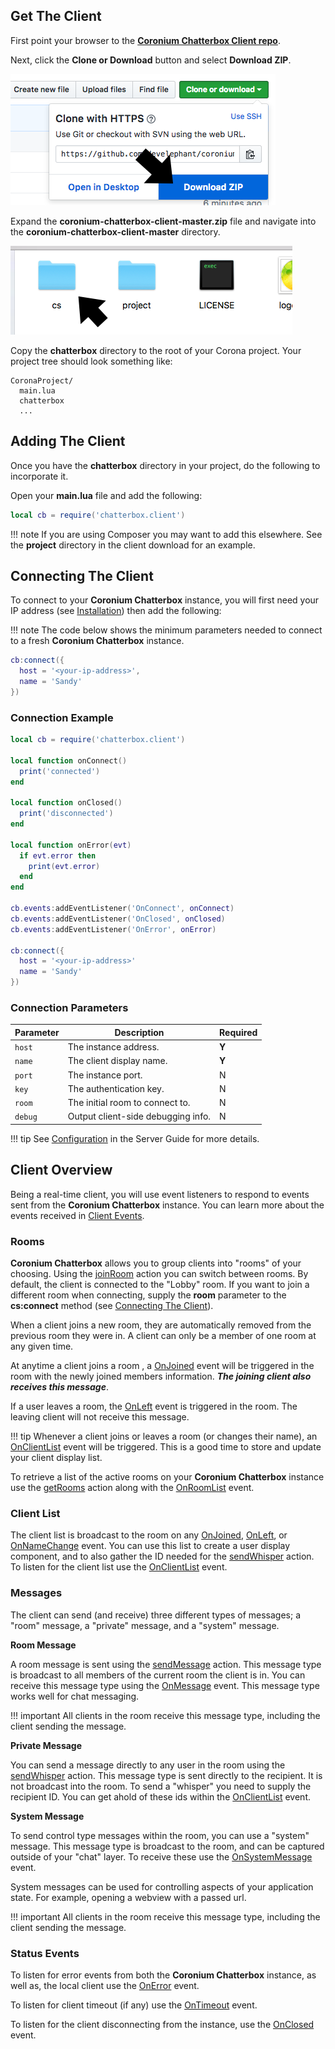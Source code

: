 ## Get The Client

First point your browser to the __[Coronium Chatterbox Client repo](https://github.com/develephant/coronium-chatterbox-client)__.

Next, click the __Clone or Download__ button and select __Download ZIP__.

![step09](imgs/step09.png)

Expand the __coronium-chatterbox-client-master.zip__ file and navigate into the __coronium-chatterbox-client-master__ directory.

![step10](imgs/step10.png)

Copy the __chatterbox__ directory to the root of your Corona project. Your project tree should look something like:

```
CoronaProject/
  main.lua
  chatterbox
  ...
```

## Adding The Client

Once you have the __chatterbox__ directory in your project, do the following to incorporate it.

Open your __main.lua__ file and add the following:

```lua
local cb = require('chatterbox.client')
```

!!! note
    If you are using Composer you may want to add this elsewhere. See the __project__ directory in the client download for an example.

## Connecting The Client

To connect to your __Coronium Chatterbox__ instance, you will first need your IP address (see [Installation](/#installation)) then add the following:

!!! note
    The code below shows the minimum parameters needed to connect to a fresh __Coronium Chatterbox__ instance.

```lua
cb:connect({
  host = '<your-ip-address>',
  name = 'Sandy'
})
```

### Connection Example

```lua
local cb = require('chatterbox.client')

local function onConnect()
  print('connected')
end

local function onClosed()
  print('disconnected')
end

local function onError(evt)
  if evt.error then
    print(evt.error)
  end
end

cb.events:addEventListener('OnConnect', onConnect)
cb.events:addEventListener('OnClosed', onClosed)
cb.events:addEventListener('OnError', onError)

cb:connect({
  host = '<your-ip-address>'
  name = 'Sandy'
})
```

### Connection Parameters

|Parameter|Description|Required|
|---------|-----------|--------|
|`host`|The instance address.|__Y__|
|`name`|The client display name.|__Y__|
|`port`|The instance port.|N|
|`key`|The authentication key.|N|
|`room`|The initial room to connect to.|N|
|`debug`|Output client-side debugging info.|N|

!!! tip
    See [Configuration](server/#configuration) in the Server Guide for more details.

## Client Overview

Being a real-time client, you will use event listeners to respond to events sent from the __Coronium Chatterbox__ instance. You can learn more about the events received in [Client Events](events).

### Rooms

__Coronium Chatterbox__ allows you to group clients into "rooms" of your choosing. Using the [joinRoom](actions#joinroom) action you can switch between rooms. By default, the client is connected to the "Lobby" room. If you want to join a different room when connecting, supply the __room__ parameter to the __cs:connect__ method (see [Connecting The Client](#connecting-the-client)).

When a client joins a new room, they are automatically removed from the previous room they were in. A client can only be a member of one room at any given time.

At anytime a client joins a room , a [OnJoined](events#onjoined) event will be triggered in the room with the newly joined members information. ___The joining client also receives this message___.

If a user leaves a room, the [OnLeft](events#onleft) event is triggered in the room. The leaving client will not receive this message.

!!! tip
    Whenever a client joins or leaves a room (or changes their name), an [OnClientList](events#onclientlist) event will be triggered. This is a good time to store and update your client display list.

To retrieve a list of the active rooms on your __Coronium Chatterbox__ instance use the [getRooms](actions#getrooms) action along with the [OnRoomList](events#onroomlist) event. 

### Client List

The client list is broadcast to the room on any [OnJoined](events#onjoined), [OnLeft](events#onleft), or [OnNameChange](events#onnamechange) event. You can use this list to create a user display component, and to also gather the ID needed for the [sendWhisper](actions#sendwhisper) action. To listen for the client list use the [OnClientList](events#onclientlist) event.

### Messages

The client can send (and receive) three different types of messages; a "room" message, a "private" message, and a "system" message.

__Room Message__

A room message is sent using the [sendMessage](actions#sendmessage) action. This message type is broadcast to all members of the current room the client is in. You can receive this message type using the [OnMessage](events#onmessage) event. This message type works well for chat messaging.

!!! important
    All clients in the room receive this message type, including the client sending the message.

__Private Message__

You can send a message directly to any user in the room using the [sendWhisper](actions#sendwhisper) action. This message type is sent directly to the recipient. It is not broadcast into the room. To send a "whisper" you need to supply the recipient ID. You can get ahold of these ids within the [OnClientList](events#onclientlist) event.

__System Message__

To send control type messages within the room, you can use a "system" message. This message type is broadcast to the room, and can be captured outside of your "chat" layer. To receive these use the [OnSystemMessage](events#onsystemmessage) event.

System messages can be used for controlling aspects of your application state. For example, opening a webview with a passed url.

!!! important
    All clients in the room receive this message type, including the client sending the message.

### Status Events

To listen for error events from both the __Coronium Chatterbox__ instance, as well as, the local client use the [OnError](events#onerror) event.

To listen for client timeout (if any) use the [OnTimeout](events#ontimeout) event.

To listen for the client disconnecting from the instance, use the [OnClosed](events#onclosed) event.